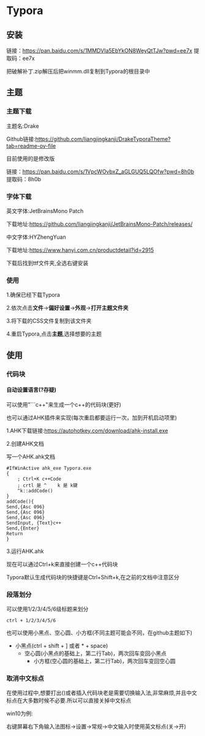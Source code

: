 # Typora

## 安装

链接：https://pan.baidu.com/s/1MMDVIa5EbYkON8WeyQtTJw?pwd=ee7x 
提取码：ee7x

把破解补丁.zip解压后把winmm.dll复制到Typora的根目录中

## 主题

### 主题下载

主题名:Drake

Github链接:https://github.com/liangjingkanji/DrakeTyporaTheme?tab=readme-ov-file

目前使用的是修改版

链接：https://pan.baidu.com/s/1VpcWOvbxZ_aGLGUQ5LQOfw?pwd=8h0b 
提取码：8h0b

### 字体下载

英文字体:JetBrainsMono Patch

下载地址:https://github.com/liangjingkanji/JetBrainsMono-Patch/releases/

中文字体:HYZhengYuan

下载地址:https://www.hanyi.com.cn/productdetail?id=2915

下载后找到ttf文件夹,全选右键安装

### 使用

1.确保已经下载Typora

2.依次点击**文件**->**偏好设置**->**外观**->**打开主题文件夹**

3.将下载的CSS文件复制到该文件夹

4.重启Typora,点击**主题**,选择想要的主题

## 使用

### 代码块

#### 自动设置语言(?存疑)

可以使用"```c++"来生成一个c++的代码块(更好)

也可以通过AHK插件来实现(每次重启都要运行一次，加到开机启动项里)

1.AHK下载链接:https://autohotkey.com/download/ahk-install.exe

2.创建AHK文档

写一个AHK.ahk文档

```
#IfWinActive ahk_exe Typora.exe
{
    ; Ctrl+K c++Code    
    ; crtl 是 ^    k 是 k键
    ^k::addCode()
}
addCode(){
Send,{Asc 096}
Send,{Asc 096}
Send,{Asc 096}
SendInput, {Text}c++
Send,{Enter}
Return
}

```

3.运行AHK.ahk

现在可以通过Ctrl+k来直接创建一个c++代码块

Typora默认生成代码块的快捷键是Ctrl+Shift+k,在之前的文档中注意区分

### 段落划分

可以使用1/2/3/4/5/6级标题来划分

```
ctrl + 1/2/3/4/5/6
```

也可以使用小黑点、空心圆、小方框(不同主题可能会不同，在github主题如下)

- 小黑点(ctrl + shift + ] 或者 * + space)
  - 空心圆(小黑点的基础上，第二行Tab)，两次回车变回小黑点
    - 小方框(空心圆的基础上，第二行Tab)，两次回车变回空心圆

### 取消中文标点

在使用过程中,想要打出()或者插入代码块老是需要切换输入法,非常麻烦,并且中文标点在大多数时候不必要.所以可以直接关掉中文标点

win10为例:

右键屏幕右下角输入法图标->设置->常规->中文输入时使用英文标点(关->开)